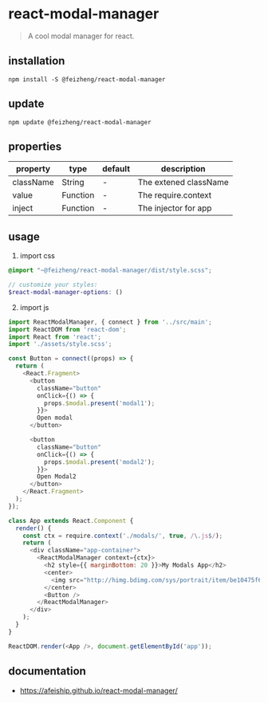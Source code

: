 # react-modal-manager
> A cool modal manager for react.

## installation
```shell
npm install -S @feizheng/react-modal-manager
```

## update
```shell
npm update @feizheng/react-modal-manager
```

## properties
| property  | type     | default | description           |
| --------- | -------- | ------- | --------------------- |
| className | String   | -       | The extened className |
| value     | Function | -       | The require.context   |
| inject    | Function | -       | The injector for app  |

## usage
1. import css
  ```scss
  @import "~@feizheng/react-modal-manager/dist/style.scss";

  // customize your styles:
  $react-modal-manager-options: ()
  ```
2. import js
  ```js
  import ReactModalManager, { connect } from '../src/main';
  import ReactDOM from 'react-dom';
  import React from 'react';
  import './assets/style.scss';

  const Button = connect((props) => {
    return (
      <React.Fragment>
        <button
          className="button"
          onClick={() => {
            props.$modal.present('modal1');
          }}>
          Open modal
        </button>

        <button
          className="button"
          onClick={() => {
            props.$modal.present('modal2');
          }}>
          Open Modal2
        </button>
      </React.Fragment>
    );
  });

  class App extends React.Component {
    render() {
      const ctx = require.context('./modals/', true, /\.js$/);
      return (
        <div className="app-container">
          <ReactModalManager context={ctx}>
            <h2 style={{ marginBottom: 20 }}>My Modals App</h2>
            <center>
              <img src="http://himg.bdimg.com/sys/portrait/item/be10475f686d6c73db00.jpg" />
            </center>
            <Button />
          </ReactModalManager>
        </div>
      );
    }
  }

  ReactDOM.render(<App />, document.getElementById('app'));
  ```

## documentation
- https://afeiship.github.io/react-modal-manager/
